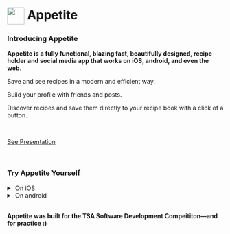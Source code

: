 
<h1> <img align="center" src="https://user-images.githubusercontent.com/74631372/222922789-1f93adb2-996a-4ccb-b9cd-5878045a3017.png" width="40" height="40" /> Appetite </h1>

### Introducing Appetite
**Appetite is a fully functional, blazing fast, beautifully designed, recipe holder and social media app that works on iOS, android, and even the web.**

Save and see recipes in a modern and efficient way.

Build your profile with friends and posts.

Discover recipes and save them directly to your recipe book with a click of a button.

<br>

[See Presentation](https://docs.github.com/en/get-started/writing-on-github/getting-started-with-writing-and-formatting-on-github/basic-writing-and-formatting-syntax#links)

<br>

### Try Appetite Yourself

<details> 
  <summary>&nbsp;On iOS</summary>
  
  1. Download the Expo Go app on your ios device
  2. Scan this QR code to open up the app:
  
  &nbsp;&nbsp;&nbsp;&nbsp;&nbsp;&nbsp;&nbsp;&nbsp;<img src="https://user-images.githubusercontent.com/74631372/222916936-ed47cf25-47b1-487c-8050-a791fd0efc16.svg" width="150" height="150" />
  
- Or open this link on your device: exp://u.expo.dev/update/0753c532-ba94-463e-89fa-db8de819e0da


</details>
<details> 
  <summary>&nbsp;On android</summary>
  
  1. Download the Expo Go app on your android device 
  2. Scan this QR code to open up the app:
  
  &nbsp;&nbsp;&nbsp;&nbsp;&nbsp;&nbsp;&nbsp;&nbsp;<img src="https://user-images.githubusercontent.com/74631372/222917092-dc5d6a6b-90a6-4cfb-95c9-66f3239efc51.svg" width="150" height="150" />
  
  - Or open this link on your device: exp://u.expo.dev/update/f5343585-50c9-4432-a62a-72eae7917dac

</details>

<br>

**Appetite was built for the TSA Software Development Compeititon—and for practice :)**
